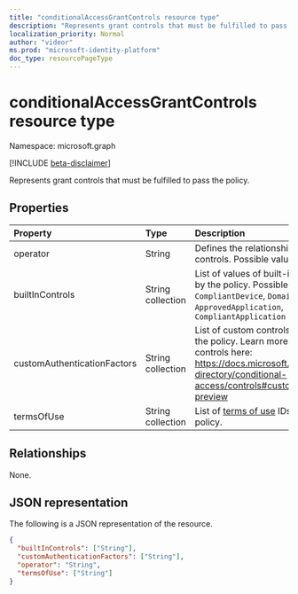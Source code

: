 ```yaml
---
title: "conditionalAccessGrantControls resource type"
description: "Represents grant controls that must be fulfilled to pass the policy."
localization_priority: Normal
author: "videor"
ms.prod: "microsoft-identity-platform"
doc_type: resourcePageType
---
```


# conditionalAccessGrantControls resource type

Namespace: microsoft.graph

[!INCLUDE [beta-disclaimer](../../includes/beta-disclaimer.md)]

Represents grant controls that must be fulfilled to pass the policy.

## Properties

| Property | Type | Description |
|:-------- |:---- |:----------- |
| operator | String | Defines the relationship of the grant controls. Possible values: `AND`, `OR`. |
| builtInControls | String collection | List of values of built-in controls required by the policy. Possible values: `Block`, `Mfa`, `CompliantDevice`, `DomainJoinedDevice`, `ApprovedApplication`, `CompliantApplication` |
| customAuthenticationFactors | String collection | List of custom controls IDs required by the policy. Learn more about custom controls here: https://docs.microsoft.com/azure/active-directory/conditional-access/controls#custom-controls-preview |
| termsOfUse | String collection | List of [terms of use](agreement.md) IDs required by the policy. |

## Relationships

None.

## JSON representation

The following is a JSON representation of the resource.

<!-- {
  "blockType": "resource",
  "optionalProperties": [
    "operator",
    "builtInControls",
    "customAuthenticationFactors",
    "termsOfUse"
  ],
  "@odata.type": "microsoft.graph.conditionalAccessGrantControls",
  "baseType": null
}-->

```json
{
  "builtInControls": ["String"],
  "customAuthenticationFactors": ["String"],
  "operator": "String",
  "termsOfUse": ["String"]
}
```

<!-- uuid: 16cd6b66-4b1a-43a1-adaf-3a886856ed98
2019-02-04 14:57:30 UTC -->
<!-- {
  "type": "#page.annotation",
  "description": "conditionalAccessGrantControls resource",
  "keywords": "",
  "section": "documentation",
  "tocPath": ""
}-->